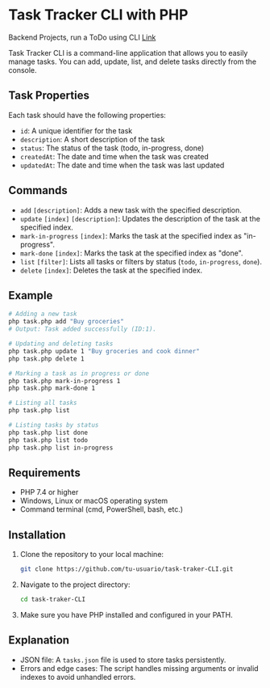 # Task Tracker CLI with PHP

Backend Projects, run a ToDo using CLI [Link](https://roadmap.sh/projects/task-tracker)

Task Tracker CLI is a command-line application that allows you to easily manage tasks. You can add, update, list, and delete tasks directly from the console.

## Task Properties
Each task should have the following properties:
- `id`: A unique identifier for the task
- `description`: A short description of the task
- `status`: The status of the task (todo, in-progress, done)
- `createdAt`: The date and time when the task was created
- `updatedAt`: The date and time when the task was last updated

## Commands
- `add` `[description]`: Adds a new task with the specified description.
- `update` `[index]` `[description]`: Updates the description of the task at the specified index.
- `mark-in-progress` `[index]`: Marks the task at the specified index as "in-progress".
- `mark-done` `[index]`: Marks the task at the specified index as "done".
- `list` `[filter]`: Lists all tasks or filters by status (`todo`, `in-progress`, `done`).
- `delete` `[index]`: Deletes the task at the specified index.


## Example
```sh
# Adding a new task
php task.php add "Buy groceries"
# Output: Task added successfully (ID:1).

# Updating and deleting tasks
php task.php update 1 "Buy groceries and cook dinner"
php task.php delete 1

# Marking a task as in progress or done
php task.php mark-in-progress 1
php task.php mark-done 1

# Listing all tasks
php task.php list

# Listing tasks by status
php task.php list done
php task.php list todo
php task.php list in-progress
```
## Requirements

- PHP 7.4 or higher 
- Windows, Linux or macOS operating system 
- Command terminal (cmd, PowerShell, bash, etc.)

## Installation

1. Clone the repository to your local machine:
    ```sh
    git clone https://github.com/tu-usuario/task-traker-CLI.git
    ```

2. Navigate to the project directory:
    ```sh
    cd task-traker-CLI
    ```

3. Make sure you have PHP installed and configured in your PATH.

## Explanation
- JSON file: A `tasks.json` file is used to store tasks persistently.
- Errors and edge cases: The script handles missing arguments or invalid indexes to avoid unhandled errors.